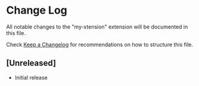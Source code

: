 # Change Log

All notable changes to the "my-xtension" extension will be documented in this file.

Check [Keep a Changelog](http://keepachangelog.com/) for recommendations on how to structure this file.

## [Unreleased]

- Initial release
